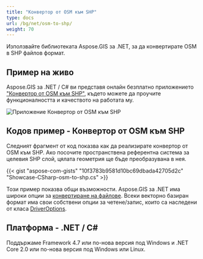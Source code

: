 ```yaml
---
title: "Конвертор от OSM към SHP"
type: docs
url: /bg/net/osm-to-shp/
weight: 70
---
```


Използвайте библиотеката Aspose.GIS за .NET, за да конвертирате OSM в SHP файлов формат.

## **Пример на живо**

Aspose.GIS за .NET / C# ви представя онлайн безплатно приложението ["Конвертор от OSM към SHP"](https://products.aspose.app/gis/conversion/osm-to-shp), където можете да проучите функционалността и качеството на работата му.

![Приложение Конвертор от OSM към SHP](conversion.png)

## **Кодов пример - Конвертор от OSM към SHP**

Следният фрагмент от код показва как да реализирате конвертор от OSM към SHP. Ако посочите пространствена референтна система за целевия SHP слой, цялата геометрия ще бъде преобразувана в нея. 

{{< gist "aspose-com-gists" "10f3783b9581d10bc69dbada42705d2c" "Showcase-CSharp-osm-to-shp.cs" >}}

Този пример показва общи възможности. Aspose.GIS за .NET има широки опции за [конвертиране на файлове](https://docs.aspose.com/gis/net/vector-layers/). Всеки векторно базиран формат има свои собствени опции за четене/запис, които са наследени от класа [DriverOptions](https://reference.aspose.com/gis/net/aspose.gis/driveroptions).

## **Платформа - .NET / C#**

Поддържаме Framework 4.7 или по-нова версия под Windows и .NET Core 2.0 или по-нова версия под Windows или Linux.
